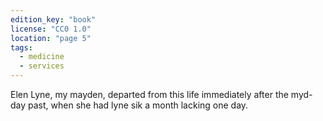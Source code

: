 ```yaml
---
edition_key: "book"
license: "CC0 1.0"
location: "page 5"
tags:
  - medicine
  - services
---
```

Elen Lyne, my
mayden, departed from this life immediately after the myd-day
past, when she had lyne sik a month lacking one day.
